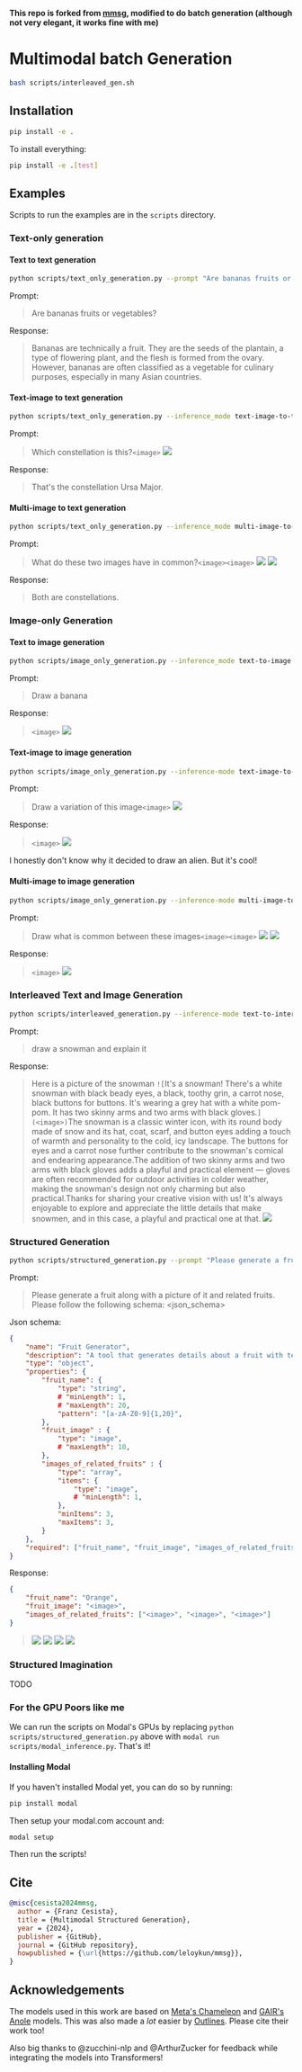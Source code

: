 **This repo is forked from [mmsg](https://github.com/leloykun/mmsg), modified to do batch generation (although not very elegant, it works fine with me)**

# Multimodal batch Generation

```bash
bash scripts/interleaved_gen.sh
```

## Installation

```bash
pip install -e .
```

To install everything:

```bash
pip install -e .[test]
```

## Examples

Scripts to run the examples are in the `scripts` directory.

### Text-only generation

#### Text to text generation

```bash
python scripts/text_only_generation.py --prompt "Are bananas fruits or vegetables?"
```

Prompt:

> Are bananas fruits or vegetables?

Response:

> Bananas are technically a fruit. They are the seeds of the plantain, a type of flowering plant, and the flesh is formed from the ovary. However, bananas are often classified as a vegetable for culinary purposes, especially in many Asian countries.

#### Text-image to text generation

```bash
python scripts/text_only_generation.py --inference_mode text-image-to-text --prompt "Which constellation is this?" --image_1_path "https://nineplanets.org/wp-content/uploads/2020/12/the-big-dipper-1.jpg"
```

Prompt:

> Which constellation is this?`<image>`
> ![](https://nineplanets.org/wp-content/uploads/2020/12/the-big-dipper-1.jpg)

Response:

> That's the constellation Ursa Major.

#### Multi-image to text generation

```bash
python scripts/text_only_generation.py --inference_mode multi-image-to-text --prompt "What do these two images have in common?" --image_1_path "https://nineplanets.org/wp-content/uploads/2020/12/the-big-dipper-1.jpg" --image_2_path "https://www.kxan.com/wp-content/uploads/sites/40/2020/10/ORION.jpg"
```

Prompt:

> What do these two images have in common?`<image><image>`
> ![](https://nineplanets.org/wp-content/uploads/2020/12/the-big-dipper-1.jpg)
> ![](https://www.kxan.com/wp-content/uploads/sites/40/2020/10/ORION.jpg)

Response:

> Both are constellations.

### Image-only Generation

#### Text to image generation

```bash
python scripts/image_only_generation.py --inference_mode text-to-image --prompt "Draw a banana"
```

Prompt:

> Draw a banana

Response:

> `<image>`
> ![](media/text-to-image.png)

#### Text-image to image generation

```bash
python scripts/image_only_generation.py --inference-mode text-image-to-image --max-new-tokens 2500 --prompt "text-image-to-image" --prompt "Draw a variation of this image" --image-1-path "https://huggingface.co/microsoft/kosmos-2-patch14-224/resolve/main/snowman.jpg"
```

Prompt:

> Draw a variation of this image`<image>`
> ![](https://huggingface.co/microsoft/kosmos-2-patch14-224/resolve/main/snowman.jpg)

Response:

> `<image>`
> ![](media/text-image-to-image.png)

I honestly don't know why it decided to draw an alien. But it's cool!

#### Multi-image to image generation

```bash
python scripts/image_only_generation.py --inference-mode multi-image-to-image --prompt "Draw what is common between these images" --image-1-path "https://nineplanets.org/wp-content/uploads/2020/12/the-big-dipper-1.jpg" --image-2-path "https://www.kxan.com/wp-content/uploads/sites/40/2020/10/ORION.jpg" --max-new-tokens 1026
```

Prompt:

> Draw what is common between these images`<image><image>`
> ![](https://nineplanets.org/wp-content/uploads/2020/12/the-big-dipper-1.jpg)
> ![](https://www.kxan.com/wp-content/uploads/sites/40/2020/10/ORION.jpg)

Response:

> `<image>`
> ![](media/multi-image-to-image.png)

### Interleaved Text and Image Generation

```bash
python scripts/interleaved_generation.py --inference-mode text-to-interleaved-text-image --max-new-tokens 2055 --prompt "draw a snowman and explain it"
```

Prompt:

> draw a snowman and explain it

Response:

> Here is a picture of the snowman
> `![`It's a snowman! There's a white snowman with black beady eyes, a black, toothy grin, a carrot nose, black buttons for buttons. It's wearing a grey hat with a white pom-pom. It has two skinny arms and two arms with black gloves.`](<image>)`The snowman is a classic winter icon, with its round body made of snow and its hat, coat, scarf, and button eyes adding a touch of warmth and personality to the cold, icy landscape. The buttons for eyes and a carrot nose further contribute to the snowman's comical and endearing appearance.The addition of two skinny arms and two arms with black gloves adds a playful and practical element — gloves are often recommended for outdoor activities in colder weather, making the snowman's design not only charming but also practical.Thanks for sharing your creative vision with us! It's always enjoyable to explore and appreciate the little details that make snowmen, and in this case, a playful and practical one at that.
> ![](media/interleaved-text-image.png)

### Structured Generation

```bash
python scripts/structured_generation.py --prompt "Please generate a fruit along with a picture of it and related fruits."
```

Prompt:

> Please generate a fruit along with a picture of it and related fruits. Please follow the following schema: <json_schema>

Json schema:

```json
{
    "name": "Fruit Generator",
    "description": "A tool that generates details about a fruit with text and images in one go!",
    "type": "object",
    "properties": {
        "fruit_name": {
            "type": "string",
            # "minLength": 1,
            # "maxLength": 20,
            "pattern": "[a-zA-Z0-9]{1,20}",
        },
        "fruit_image" : {
            "type": "image",
            # "maxLength": 10,
        },
        "images_of_related_fruits" : {
            "type": "array",
            "items": {
                "type": "image",
                # "minLength": 1,
            },
            "minItems": 3,
            "maxItems": 3,
        }
    },
    "required": ["fruit_name", "fruit_image", "images_of_related_fruits"],
}
```

Response:

```json
{
    "fruit_name": "Orange",
    "fruit_image": "<image>",
    "images_of_related_fruits": ["<image>", "<image>", "<image>"]
}
```

> ![](media/structured_generation_image_1.png)
> ![](media/structured_generation_image_2.png)
> ![](media/structured_generation_image_3.png)
> ![](media/structured_generation_image_4.png)

### Structured Imagination

TODO

### For the GPU Poors like me

We can run the scripts on Modal's GPUs by replacing `python scripts/structured_generation.py` above with `modal run scripts/modal_inference.py`. That's it!

#### Installing Modal

If you haven't installed Modal yet, you can do so by running:

```bash
pip install modal
```

Then setup your modal.com account and:

```bash
modal setup
```

Then run the scripts!

## Cite

```bibtex
@misc{cesista2024mmsg,
  author = {Franz Cesista},
  title = {Multimodal Structured Generation},
  year = {2024},
  publisher = {GitHub},
  journal = {GitHub repository},
  howpublished = {\url{https://github.com/leloykun/mmsg}},
}
```

## Acknowledgements

The models used in this work are based on [Meta's Chameleon](https://huggingface.co/facebook/chameleon-7b) and [GAIR's Anole](https://huggingface.co/GAIR/Anole-7b-v0.1) models. This was also made a _lot_ easier by [Outlines](https://github.com/outlines-dev/outlines). Please cite their work too!

Also big thanks to @zucchini-nlp and @ArthurZucker for feedback while integrating the models into Transformers!
